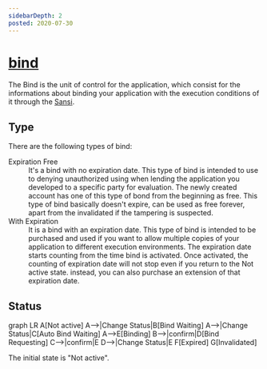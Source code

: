 ```yaml
---
sidebarDepth: 2
posted: 2020-07-30
---
```

# [bind](/glossary/#glossary_bind)
The Bind is the unit of control for the application, which consist for the informations about binding your application with the execution conditions of it through the <a href="/glossary#glossary_sansi">Sansi</a>.
<!-- bind はアプリケーションの制御単位。これは、Sansiを介したアプリケーションの実行条件とのバインドに関する情報で構成されます。 -->   

## Type
There are the following types of bind:<!-- bind には以下のタイプがあります -->

<dl>
  <dt>Expiration Free</dt>
  <dd>It's a bind with no expiration date. This type of bind is intended to use to denying unauthorized using when lending the application you developed to a specific party for evaluation. The newly created account has one of this type of bond from the beginning as free. This type of bind basically doesn't expire, can be used as free forever, apart from the invalidated if the tampering is suspected.</dd>
  <!-- 有効期限のない bind です。このタイプのバインドは、開発したアプリケーションを評価のために特定の関係者に貸与するときに、不正使用を拒否するために使用することを目的としています。新しく作成されたアカウントには、最初からこのタイプの結合の1つが無料としてあります。このタイプのバインドは基本的に有効期限がなく、改ざんが疑われる場合に無効化されることを除いて、永久に無料で使用できます。-->

  <dt>With Expiration</dt>
  <dd>It is a bind with an expiration date. This type of bind is intended to be purchased and used if you want to allow multiple copies of your application to different execution environments. The expiration date starts counting from the time bind is activated. Once activated, the counting of expiration date will not stop even if you return to the Not active state. instead, you can also purchase an extension of that expiration date. </dd>
  <!-- 有効期限のない bind です。このタイプのバインドは、アプリケーションの複数のコピーを異なる実行環境に許可する場合に購入して使用することを目的としています。有効期限は、バインドがアクティブ化された時点からカウントを開始します。有効化すると、非アクティブ状態に戻っても有効期限のカウントは停止しません。代わりに、その有効期限の延長を購入することもできます。 -->
</dl>


## Status
<mermaid/>
<div class="mermaid">
graph LR
    A[Not active]
    A-->|Change Status|B[Bind Waiting]
    A-->|Change Status|C[Auto Bind Waiting]
    A-->E[Binding]
    B-->|confirm|D[Bind Requesting]
    C-->|confirm|E
    D-->|Change Status|E
    F[Expired]
    G[Invalidated]
</div>

The initial state is "Not active".
<!-- 初期状態は "Not active" です。-->
